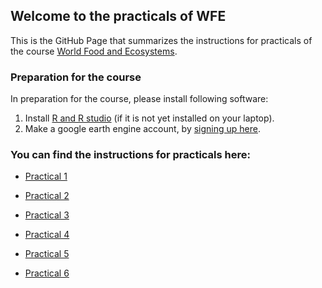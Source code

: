 
## Welcome to the practicals of WFE

This is the GitHub Page that summarizes the instructions for practicals of the course  [World Food and Ecosystems](https://canvas.uva.nl/courses/46220).


### Preparation for the course

In preparation for the course, please install following software: 
1. Install [R and R studio](http://cran.rstudio.com/) (if it is not yet installed on your laptop).
2. Make a google earth engine account, by [signing up here](https://signup.earthengine.google.com/#!/). 

### You can find the instructions for practicals here: 
- [Practical 1](https://cagecode.github.io/World-Food-Ecosystems/practical1/intro.html)

- [Practical 2](-https://cagecode.github.io/World-Food-Ecosystems/practical2/intro.html)

- [Practical 3](-https://cagecode.github.io/World-Food-Ecosystems/practical3/intro.html)

- [Practical 4](https://cagecode.github.io/World-Food-Ecosystems/practical4/intro.html-)

- [Practical 5](-https://cagecode.github.io/World-Food-Ecosystems/practical5/intro.html)

- [Practical 6](-https://cagecode.github.io/World-Food-Ecosystems/practical6/intro.html)
